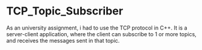 # TCP_Topic_Subscriber
As an university assignment, i had to use the TCP protocol in C++. It is a server-client application, where the client can subscribe to 1 or more topics, 
and receives the messages sent in that topic.
